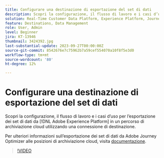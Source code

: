 ```yaml
---
title: Configurare una destinazione di esportazione del set di dati
description: Scopri la configurazione, il flusso di lavoro e i casi d’uso per l’esportazione dei set di dati da [!DNL Adobe Experience Platform] in un percorso di archiviazione cloud utilizzando una connessione di destinazione.
solution: Real-Time Customer Data Platform, Experience Platform, Journey Optimizer
feature: Destinations, Data Management
role: User, Admin
level: Beginner
jira: KT-13946
thumbnail: 3424392.jpg
last-substantial-update: 2023-09-27T00:00:00Z
source-git-commit: 8542676e7c75962b7a59cef554070a10f8f5e3d0
workflow-type: tm+mt
source-wordcount: '80'
ht-degree: 12%

---
```


# Configurare una destinazione di esportazione del set di dati

Scopri la configurazione, il flusso di lavoro e i casi d’uso per l’esportazione dei set di dati da [!DNL Adobe Experience Platform] in un percorso di archiviazione cloud utilizzando una connessione di destinazione.

Per ulteriori informazioni sull’esportazione dei set di dati da Adobe Journey Optimizer alle posizioni di archiviazione cloud, visita [documentazione](https://experienceleague.adobe.com/docs/journey-optimizer/using/data-management/datasets/export-datasets.html?lang=it).

>[!VIDEO](https://video.tv.adobe.com/v/3424392/?learn=on)
